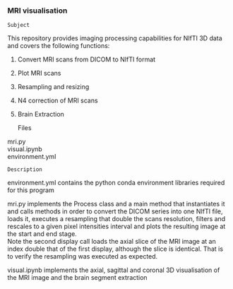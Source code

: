 ### MRI visualisation

    Subject

This repository provides imaging processing capabilities for NIfTI 3D data and covers the following functions:  
1. Convert MRI scans from DICOM to NIfTI format  
2. Plot MRI scans  
3. Resampling and resizing  
4. N4 correction of MRI scans  
5. Brain Extraction  

    Files

mri.py  
visual.ipynb  
environment.yml  

    Description

environment.yml contains the python conda environment libraries required for this program  

mri.py implements the Process class and a main method that instantiates it and calls methods in order to convert the DICOM series into one NIfTI file,
loads it, executes a resampling that double the scans resolution, filters and rescales to a given pixel intensities interval and plots the resulting image at the start and end stage.  
Note the second display call loads the axial slice of the MRI image at an index double that of the first display, although the slice is identical. That is to verify the resampling was executed as expected.  

visual.ipynb implements the axial, sagittal and coronal 3D visualisation of the MRI image and the brain segment extraction  
